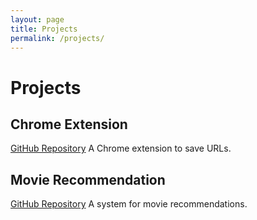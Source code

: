 ```yaml
---
layout: page
title: Projects
permalink: /projects/
---
```


# Projects

## Chrome Extension
[GitHub Repository](https://github.com/mayank9614/ChromeExtension_SaveURL)
A Chrome extension to save URLs.

## Movie Recommendation
[GitHub Repository](https://github.com/mayank9614/ChromeExtension_SaveURL)
A system for movie recommendations.
